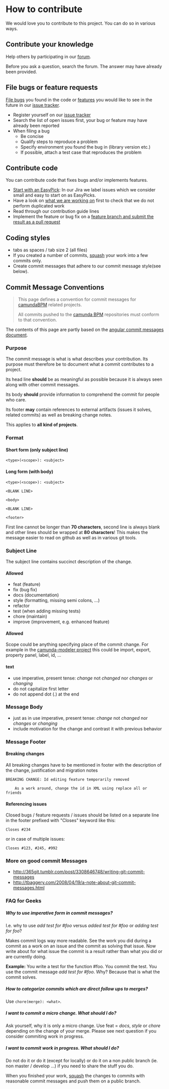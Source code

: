 # How to contribute

We would love you to contribute to this project. You can do so in various ways.


## Contribute your knowledge

Help others by participating in our [forum](https://groups.google.com/forum/?fromgroups#!forum/camunda-bpm-users).

Before you ask a question, search the forum. The answer may have already been provided. 


## File bugs or feature requests

[File bugs](https://app.camunda.com/jira/) you found in the code or [features](https://app.camunda.com/jira/) you would like to see in the future in our [issue tracker](https://app.camunda.com/jira/).

* Register yourself on our [issue tracker](https://app.camunda.com/jira/)
* Search the list of open issues first, your bug or feature may have already been reported
* When filing a bug
  * Be concise
  * Qualify steps to reproduce a problem
  * Specify environment you found the bug in (library version etc.)
  * If possible, attach a test case that reproduces the problem


## Contribute code

You can contribute code that fixes bugs and/or implements features.

* [Start with an EasyPick](https://app.camunda.com/jira/issues/?jql=project%20%3D%20CAM%20AND%20labels%20%3D%20EasyPick%20AND%20status%20%3D%20Open): In our Jira we label issues which we consider small and easy to start on as EasyPicks.
* Have a look on [what we are working on](https://app.camunda.com/jira/secure/RapidBoard.jspa?rapidView=34) first to check that we do not perform duplicated work
* Read through our contribution guide lines 
* Implement the feature or bug fix on a [feature branch and submit the result as a pull request](http://tech.lefedt.de/2013/6/contributing-to-github-hosted-open-source-projects-through-pull-requests-a-checklist)


## Coding styles

* tabs as spaces / tab size 2 (all files)
* If you created a number of commits, [squash](http://gitready.com/advanced/2009/02/10/squashing-commits-with-rebase.html) your work into a few commits only.
* Create commit messages that adhere to our commit message style(see below). 


## Commit Message Conventions

> This page defines a convention for commit messages for [camundaBPM](http://camunda.org) related projects.
>
> All commits pushed to the [camunda BPM](https://github.com/camunda) repositories must conform to that convention.

The contents of this page are partly based on the [angular commit messages document](https://docs.google.com/document/d/1QrDFcIiPjSLDn3EL15IJygNPiHORgU1_OOAqWjiDU5Y/edit?pli=1).


### Purpose

The commit message is what is what describes your contribution. 
Its purpose must therefore be to document what a commit contributes to a project. 

Its head line __should__ be as meaningful as possible because it is always 
seen along with other commit messages.

Its body __should__ provide information to comprehend the commit for people 
who care. 

Its footer __may__ contain references to external artifacts 
(issues it solves, related commits) as well as breaking change notes.

This applies to __all kind of projects__.


### Format

#### Short form (only subject line)

    <type>(<scope>): <subject>

#### Long form (with body)

    <type>(<scope>): <subject>
    
    <BLANK LINE>
  
    <body>
    
    <BLANK LINE>
    
    <footer>

First line cannot be longer than __70 characters__, second line is always blank and other lines should be wrapped at __80 characters__! This makes the message easier to read on github as well as in various git tools.

### Subject Line

The subject line contains succinct description of the change.

#### Allowed <type>

 * feat (feature)
 * fix (bug fix)
 * docs (documentation)
 * style (formatting, missing semi colons, …)
 * refactor
 * test (when adding missing tests)
 * chore (maintain)
 * improve (improvement, e.g. enhanced feature)

#### Allowed <scope>

Scope could be anything specifying place of the commit change. For example in the [camunda-modeler project](https://github.com/camunda/camunda-modeler) this could be import, export, property panel, label, id, ...

#### <subject> text

 * use imperative, present tense: _change_ not _changed_ nor _changes_ or _changing_
 * do not capitalize first letter
 * do not append dot (.) at the end

### Message Body

 * just as in <subject> use imperative, present tense: _change_ not _changed_ nor _changes_ or _changing_
 * include motivation for the change and contrast it with previous behavior

### Message Footer

#### Breaking changes

All breaking changes have to be mentioned in footer with the description of the change, justification and migration notes

    BREAKING CHANGE: Id editing feature temporarily removed
    
        As a work around, change the id in XML using replace all or friends

#### Referencing issues

Closed bugs / feature requests / issues should be listed on a separate line in the footer prefixed with "Closes" keyword like this:
 
    Closes #234

or in case of multiple issues:
 
    Closes #123, #245, #992

### More on good commit Messages

 * http://365git.tumblr.com/post/3308646748/writing-git-commit-messages 
 * http://tbaggery.com/2008/04/19/a-note-about-git-commit-messages.html

### FAQ for Geeks

##### Why to use imperative form in commit messages?
I.e. why to use _add test for #foo_ versus _added test for #foo_ or _adding test for foo_?

Makes commit logs way more readable. See the work you did during a commit as a work on an issue and the commit as solving that issue. Now write about for what issue the commit is a result rather than what you did or are currently doing. 

__Example:__ You write a test for the function #foo. You commit the test. You use the commit message _add test for #foo_. Why? Because that is what the commit solves.

##### How to categorize commits which are direct follow ups to merges?
Use `chore(merge): <what>`.

##### I want to commit a micro change. What should I do?
Ask yourself, why it is only a micro change. Use feat = _docs_, _style_ or _chore_ depending on the change of your merge. Please see next question if you consider commiting work in progress.

##### I want to commit work in progress. What should I do?
Do not do it or do it (except for locally) or do it on a non public branch (ie. non master / develop ...) if you need to share the stuff you do.

When you finished your work, [squash](http://gitready.com/advanced/2009/02/10/squashing-commits-with-rebase.html) the changes to commits with reasonable commit messages and push them on a public branch. 
